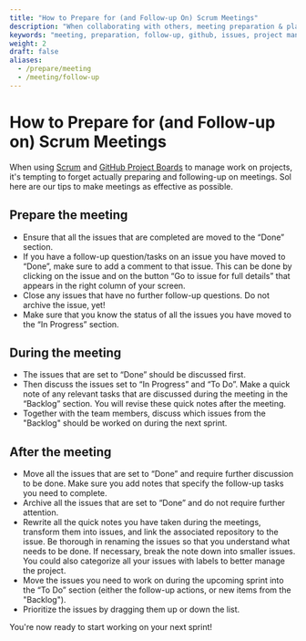 ```yaml
---
title: "How to Prepare for (and Follow-up On) Scrum Meetings"
description: "When collaborating with others, meeting preparation & planning follow-ups are crucial. Read here about the most important steps to take care of."
keywords: "meeting, preparation, follow-up, github, issues, project management"
weight: 2
draft: false
aliases:
  - /prepare/meeting
  - /meeting/follow-up
---
```


# How to Prepare for (and Follow-up on) Scrum Meetings

When using [Scrum](https://tilburgsciencehub.com/learn/scrum) and [GitHub Project Boards](https://tilburgsciencehub.com/use/projectboard) to manage work on projects, it's tempting to forget actually preparing and following-up on meetings. Sol here are our tips to make meetings as effective as possible.

## Prepare the meeting

- Ensure that all the issues that are completed are moved to the “Done” section.
- If you have a follow-up question/tasks on an issue you have moved to “Done”, make sure to add a comment to that issue. This can be done by clicking on the issue and on the button “Go to issue for full details” that appears in the right column of your screen.
- Close any issues that have no further follow-up questions. Do not archive the issue, yet!
- Make sure that you know the status of all the issues you have moved to the “In Progress” section.

## During the meeting

  - The issues that are set to “Done” should be discussed first.
  - Then discuss the issues set to “In Progress” and “To Do”. Make a quick note of any relevant tasks that are discussed during the meeting in the “Backlog” section. You will revise these quick notes after the meeting.
  - Together with the team members, discuss which issues from the "Backlog" should be worked on during the next sprint.

## After the meeting

  - Move all the issues that are set to “Done” and require further discussion to be done. Make sure you add notes that specify the follow-up tasks you need to complete.
  - Archive all the issues that are set to “Done” and do not require further attention.
  - Rewrite all the quick notes you have taken during the meetings, transform them into issues, and link the associated repository to the issue. Be thorough in renaming the issues so that you understand what needs to be done. If necessary, break the note down into smaller issues. You could also categorize all your issues with labels to better manage the project.
  - Move the issues you need to work on during the upcoming sprint into the “To Do” section (either the follow-up actions, or new items from the "Backlog").
  - Prioritize the issues by dragging them up or down the list.

You're now ready to start working on your next sprint!
